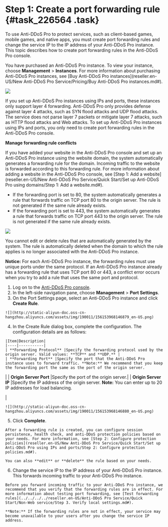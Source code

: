 # Step 1: Create a port forwarding rule {#task_226564 .task}

To use Anti-DDoS Pro to protect services, such as client-based games, mobile games, and native apps, you must create port forwarding rules and change the service IP to the IP address of your Anti-DDoS Pro instance. This topic describes how to create port forwarding rules in the Anti-DDoS Pro console.

You have purchased an Anti-DDoS Pro instance. To view your instance, choose **Management** \> **Instances**. For more information about purchasing Anti-DDoS Pro instances, see [Buy Anti-DDoS Pro instances](reseller.en-US/New Anti-DDoS Pro Service/Pricing/Buy Anti-DDoS Pro instances.md#).

![](http://static-aliyun-doc.oss-cn-hangzhou.aliyuncs.com/assets/img/188414/156153968145786_en-US.png)

If you set up Anti-DDoS Pro instances using IPs and ports, these instances only support layer 4 forwarding. Anti-DDoS Pro only provides defense against layer 4 attacks, such as SYN flood attacks and UDP flood attacks. The service does not parse layer 7 packets or mitigate layer 7 attacks, such as HTTP flood attacks and Web attacks. To set up Anti-DDoS Pro instances using IPs and ports, you only need to create port forwarding rules in the Anti-DDoS Pro console.

 **Manage forwarding rule conflicts** 

If you have added your website in the Anti-DDoS Pro console and set up an Anti-DDoS Pro instance using the website domain, the system automatically generates a forwarding rule for the domain. Incoming traffic to the website is forwarded according to this forwarding rule. For more information about adding a website in the Anti-DDoS Pro console, see [Step 1: Add a website](reseller.en-US/New Anti-DDoS Pro Service/Quick Start/Set up Anti-DDoS Pro using domains/Step 1: Add a website.md#).

-   If the forwarding port is set to 80, the system automatically generates a rule that forwards traffic on TCP port 80 to the origin server. The rule is not generated if the same rule already exists.
-   If the forwarding port is set to 443, the system automatically generates a rule that forwards traffic on TCP port 443 to the origin server. The rule is not generated if the same rule already exists.

![](http://static-aliyun-doc.oss-cn-hangzhou.aliyuncs.com/assets/img/190011/156153968146883_en-US.png)

You cannot edit or delete rules that are automatically generated by the system. The rule is automatically deleted when the domain to which the rule applies is no longer associated with the Anti-DDoS Pro instance.

**Notice:** For each Anti-DDoS Pro instance, the forwarding rules must use unique ports under the same protocol. If an Anti-DDoS Pro instance already has a forwarding rule that uses TCP port 80 or 443, a conflict error occurs when you try to add a rule that uses the same port and protocol.

1.   Log on to the [Anti-DDoS Pro console](https://partners-yundunnext.console.aliyun.com/?p=ddoscoo#/domain). 
2.   In the left-side navigation pane, choose **Management** \> **Port Settings**. 
3.   On the Port Settings page, select an Anti-DDoS Pro instance and click **Create Rule**. 

    ![](http://static-aliyun-doc.oss-cn-hangzhou.aliyuncs.com/assets/img/190011/156153968146879_en-US.png)

4.   In the Create Rule dialog box, complete the configuration. The configuration details are as follows: 

    |Item|Description|
    |----|-----------|
    | **Forwarding Protocol** |Specify the forwarding protocol used by the origin server. Valid values: **TCP** and **UDP.** |
    | **Forwarding Port** |Specify the port that the Anti-DDoS Pro instance uses to forward traffic. **Note:** We recommend that you keep the forwarding port the same as the port of the origin server.

 |
    | **Origin Server Port** |Specify the port of the origin server.|
    | **Origin Server IP** |Specify the IP address of the origin server. **Note:** You can enter up to 20 IP addresses for load balancing.

 |

    ![](http://static-aliyun-doc.oss-cn-hangzhou.aliyuncs.com/assets/img/190011/156153968146880_en-US.png)

5.   Click **Complete**. 

    After a forwarding rule is created, you can configure session persistence, health check, and anti-DDoS protection policies based on your needs. For more information, see [Step 2: Configure protection policies](reseller.en-US/New Anti-DDoS Pro Service/Quick Start/Set up Anti-DDoS Pro using IPs and ports/Step 2: Configure protection policies.md#).

    You can also **edit** or **delete** the rule based on your needs.

6.   Change the service IP to the IP address of your Anti-DDoS Pro instance. This forwards incoming traffic to your Anti-DDoS Pro instance. 

    Before you forward incoming traffic to your Anti-DDoS Pro instance, we recommend that you verify that the forwarding rules are in effect. For more information about testing port forwarding, see [Test forwarding rules](../../../../reseller.en-US/Anti-DDoS Pro Service/Quick Start/Non-Web service/Step 3. Verify local settings.md#).

    **Note:** If the forwarding rules are not in effect, your service may become unavailable to your users after you change the service IP address.


